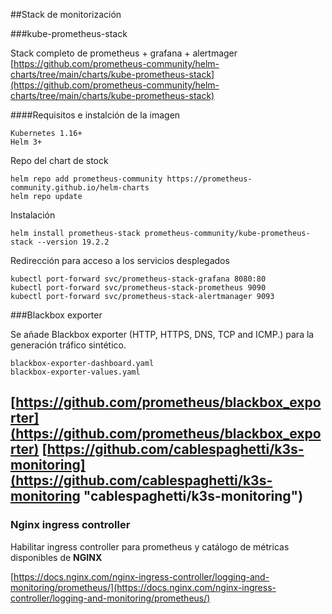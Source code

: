 ##Stack de monitorización

###kube-prometheus-stack

Stack completo de prometheus + grafana + alertmager<br> 
[https://github.com/prometheus-community/helm-charts/tree/main/charts/kube-prometheus-stack](https://github.com/prometheus-community/helm-charts/tree/main/charts/kube-prometheus-stack)

####Requisitos e instalción de la imagen

    Kubernetes 1.16+
    Helm 3+
Repo del chart de stock

    helm repo add prometheus-community https://prometheus-community.github.io/helm-charts
    helm repo update
Instalación

    helm install prometheus-stack prometheus-community/kube-prometheus-stack --version 19.2.2

Redirección para acceso a los servicios desplegados

    kubectl port-forward svc/prometheus-stack-grafana 8080:80
    kubectl port-forward svc/prometheus-stack-prometheus 9090
    kubectl port-forward svc/prometheus-stack-alertmanager 9093
###Blackbox exporter

Se añade Blackbox exporter (HTTP, HTTPS, DNS, TCP and ICMP.) para la generación tráfico sintético.

    blackbox-exporter-dashboard.yaml
    blackbox-exporter-values.yaml

[https://github.com/prometheus/blackbox_exporter](https://github.com/prometheus/blackbox_exporter)
[https://github.com/cablespaghetti/k3s-monitoring](https://github.com/cablespaghetti/k3s-monitoring "cablespaghetti/k3s-monitoring")
----
### Nginx ingress controller
Habilitar ingress controller para prometheus y catálogo de métricas disponibles de **NGINX**

[https://docs.nginx.com/nginx-ingress-controller/logging-and-monitoring/prometheus/](https://docs.nginx.com/nginx-ingress-controller/logging-and-monitoring/prometheus/)